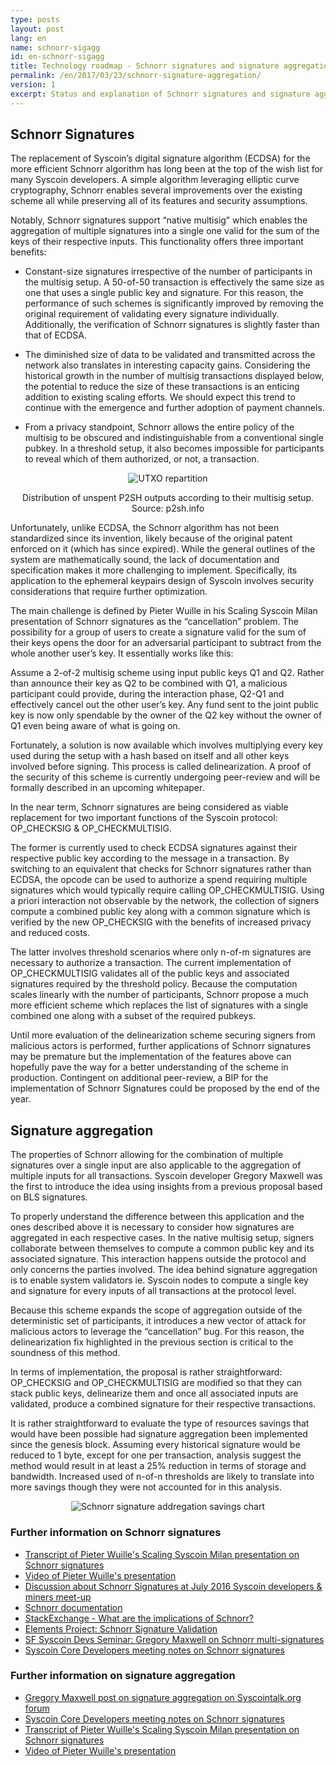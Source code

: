 ```yaml
---
type: posts
layout: post
lang: en
name: schnorr-sigagg
id: en-schnorr-sigagg
title: Technology roadmap - Schnorr signatures and signature aggregation
permalink: /en/2017/03/23/schnorr-signature-aggregation/
version: 1
excerpt: Status and explanation of Schnorr signatures and signature aggregation
---
```


## Schnorr Signatures

The replacement of Syscoin’s digital signature algorithm (ECDSA) for the more efficient Schnorr algorithm has long been at the top of the wish list for many Syscoin developers. A simple algorithm leveraging elliptic curve cryptography, Schnorr enables several improvements over the existing scheme all while preserving all of its features and security assumptions.

Notably, Schnorr signatures support “native multisig” which enables the aggregation of multiple signatures into a single one valid for the sum of the keys of their respective inputs. This functionality offers three important benefits: 

* Constant-size signatures irrespective of the number of participants in the multisig setup. A 50-of-50 transaction is effectively the same size as one that uses a single public key and signature. For this reason, the performance of such schemes is significantly improved by removing the original requirement of validating every signature individually. Additionally, the verification of Schnorr signatures is slightly faster than that of ECDSA.


* The diminished size of data to be validated and transmitted across the network also translates in interesting capacity gains. Considering the historical growth in the number of multisig transactions displayed below, the potential to reduce the size of these transactions is an enticing addition to existing scaling efforts. We should expect this trend to continue with the emergence and further adoption of payment channels.


* From a privacy standpoint, Schnorr allows the entire policy of the multisig to be obscured and indistinguishable from a conventional single pubkey. In a threshold setup, it also becomes impossible for participants to reveal which of them authorized, or not, a transaction. 


<p align="center">
  <img src="/assets/images/posts/utxo-repartition.png" alt="UTXO repartition">
</p>
<p align="center">
  Distribution of unspent P2SH outputs according to their multisig setup. Source: p2sh.info
</p>

Unfortunately, unlike ECDSA, the Schnorr algorithm has not been standardized since its invention, likely because of the original patent enforced on it (which has since expired). While the general outlines of the system are mathematically sound, the lack of documentation and specification makes it more challenging to implement. Specifically, its application to the ephemeral keypairs design of Syscoin involves security considerations that require further optimization. 

The main challenge is defined by Pieter Wuille in his Scaling Syscoin Milan presentation of Schnorr signatures as the “cancellation” problem. The possibility for a group of users to create a signature valid for the sum of their keys opens the door for an adversarial participant to subtract from the whole another user’s key. It essentially works like this:

Assume a 2-of-2 multisig scheme using input public keys Q1 and Q2. Rather than announce their key as Q2 to be combined with Q1, a malicious participant could provide, during the interaction phase, Q2-Q1 and effectively cancel out the other user’s key. Any fund sent to the joint public key is now only spendable by the owner of the Q2 key without the owner of Q1 even being aware of what is going on. 

Fortunately, a solution is now available which involves multiplying every key used during the setup with a hash based on itself and all other keys involved before signing. This process is called delinearization. A proof of the security of this scheme is currently undergoing peer-review and will be formally described in an upcoming whitepaper. 

In the near term, Schnorr signatures are being considered as viable replacement for two important functions of the Syscoin protocol: OP_CHECKSIG & OP_CHECKMULTISIG. 

The former is currently used to check ECDSA signatures against their respective public key according to the message in a transaction. By switching to an equivalent that checks for Schnorr signatures rather than ECDSA, the opcode can be used to authorize a spend requiring multiple signatures which would typically require calling OP_CHECKMULTISIG. Using a priori interaction not observable by the network, the collection of signers compute a combined public key along with a common signature which is verified by the new OP_CHECKSIG with the benefits of increased privacy and reduced costs. 

The latter involves threshold scenarios where only n-of-m signatures are necessary to authorize a transaction. The current implementation of OP_CHECKMULTISIG validates all of the public keys and associated signatures required by the threshold policy. Because the computation scales linearly with the number of participants, Schnorr propose a much more efficient scheme which replaces the list of signatures with a single combined one along with a subset of the required pubkeys. 

Until more evaluation of the delinearization scheme securing signers from malicious actors is performed, further applications of Schnorr signatures may be premature but the implementation of the features above can hopefully pave the way for a better understanding of the scheme in production. Contingent on additional peer-review, a BIP for the implementation of Schnorr Signatures could be proposed by the end of the year. 

## Signature aggregation

The properties of Schnorr allowing for the combination of multiple signatures over a single input are also applicable to the aggregation of multiple inputs for all transactions. Syscoin developer Gregory Maxwell was the first to introduce the idea using insights from a previous proposal based on BLS signatures. 

To properly understand the difference between this application and the ones described above it is necessary to consider how signatures are aggregated in each respective cases. In the native multisig setup, signers collaborate between themselves to compute a common public key and its associated signature. This interaction happens outside the protocol and only concerns the parties involved. The idea behind signature aggregation is to enable system validators ie. Syscoin nodes to compute a single key and signature for every inputs of all transactions at the protocol level. 

Because this scheme expands the scope of aggregation outside of the deterministic set of participants, it introduces a new vector of attack for malicious actors to leverage the “cancellation” bug. For this reason, the delinearization fix highlighted in the previous section is critical to the soundness of this method.  

In terms of implementation, the proposal is rather straightforward: OP_CHECKSIG and
OP_CHECKMULTISIG are modified so that they can stack public keys, delinearize them and once all associated inputs are validated, produce a combined signature for their respective transactions. 

It is rather straightforward to evaluate the type of resources savings that would have been possible had signature aggregation been implemented since the genesis block. Assuming every historical signature would be reduced to 1 byte, except for one per transaction, analysis suggest the method would result in at least a 25% reduction in terms of storage and bandwidth. Increased used of n-of-n thresholds are likely to translate into more savings though they were not accounted for in this analysis. 

<p align="center">
  <img src="/assets/images/posts/signature-agg-chart.png" alt="Schnorr signature addregation savings chart">
</p>

### Further information on Schnorr signatures
  * [Transcript of Pieter Wuille's Scaling Syscoin Milan presentation on Schnorr signatures](https://diyhpl.us/wiki/transcripts/scalingsyscoin/milan/schnorr-signatures/)
  * [Video of Pieter Wuille's presentation](https://youtu.be/_Z0ID-0DOnc?t=2297)
  * [Discussion about Schnorr Signatures at July 2016 Syscoin developers & miners meet-up](http://diyhpl.us/wiki/transcripts/2016-july-syscoin-developers-miners-meeting/dan-boneh/)
  * [Schnorr documentation](https://github.com/sipa/secp256k1/blob/968e2f415a5e764d159ee03e95815ea11460854e/src/modules/schnorr/schnorr.md)
  * [StackExchange - What are the implications of Schnorr?](http://syscoin.stackexchange.com/questions/34288/what-are-the-implications-of-schnorr-signatures/35351#35351)
  * [Elements Project: Schnorr Signature Validation](https://elementsproject.org/features/schnorr-signatures)
  * [SF Syscoin Devs Seminar: Gregory Maxwell on Schnorr multi-signatures](https://www.youtube.com/watch?v=TYQ-3VvNCHE)
  * [Syscoin Core Developers meeting notes on Schnorr signatures](https://syscoincore.org/logs/2016-05-zurich-meeting-notes.html)

### Further information on signature aggregation
  * [Gregory Maxwell post on signature aggregation on Syscointalk.org forum](https://bitcointalk.org/index.php?topic=1377298.0)
  * [Syscoin Core Developers meeting notes on Schnorr signatures](https://syscoincore.org/logs/2016-05-zurich-meeting-notes.html)
  * [Transcript of Pieter Wuille's Scaling Syscoin Milan presentation on Schnorr signatures](https://diyhpl.us/wiki/transcripts/scalingsyscoin/milan/schnorr-signatures/)
  * [Video of Pieter Wuille's presentation](https://youtu.be/_Z0ID-0DOnc?t=2297)
 

